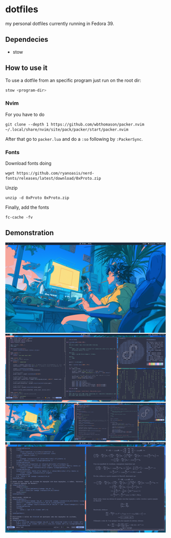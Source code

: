 # dotfiles
my personal dotfiles currently running in Fedora 39.

## Dependecies
- stow

## How to use it 
To use a dotfile from an specific program just run on the root dir:
```bash
stow <program-dir>
```

### Nvim 
For you have to do  
```
git clone --depth 1 https://github.com/wbthomason/packer.nvim     ~/.local/share/nvim/site/pack/packer/start/packer.nvim
```

After that go to `packer.lua` and do a `:so` following by `:PackerSync`.

### Fonts
Download fonts doing
```
wget https://github.com/ryanoasis/nerd-fonts/releases/latest/download/0xProto.zip
```

Unzip
```
unzip -d 0xProto 0xProto.zip
```

Finally, add the fonts 
```
fc-cache -fv
```

## Demonstration
![small-monitor](images/small-monitor.png)
![big-monitor](images/big-monitor.png)
![dual-monitor](images/dual-monitor.png)
![latex](images/latex.png)
